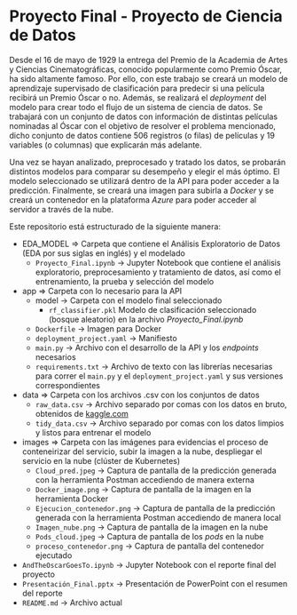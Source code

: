 # Proyecto Final - Proyecto de Ciencia de Datos
Desde el 16 de mayo de 1929 la entrega del Premio de la Academia de Artes y Ciencias Cinematográficas, conocido popularmente como Premio Óscar, ha sido altamente famoso. Por ello, con este trabajo se creará un modelo de aprendizaje supervisado de clasificación para predecir si una película recibirá un Premio Óscar o no. Además, se realizará el *deployment* del modelo para crear todo el flujo de un sistema de ciencia de datos. Se trabajará con un conjunto de datos con información de distintas películas nominadas al Óscar con el objetivo de resolver el problema  mencionado, dicho conjunto de datos contiene $506$ registros (o filas) de películas y $19$ variables (o columnas) que explicarán más adelante. 

Una vez se hayan analizado, preprocesado y tratado los datos, se probarán distintos modelos para comparar su desempeño y elegir el más óptimo. El modelo seleccionado se utilizará dentro de la API para poder acceder a la predicción. Finalmente, se creará una imagen para subirla a *Docker* y se creará un contenedor en la plataforma *Azure* para poder acceder al servidor a través de la nube.

Este repositorio está estructurado de la siguiente manera:
+ EDA_MODEL $\Rightarrow$ Carpeta que contiene el Análisis Exploratorio de Datos (EDA por sus siglas en inglés) y el modelado
  + `Proyecto_Final.ipynb` $\rightarrow$ Jupyter Notebook que contiene el análisis exploratorio, preprocesamiento y tratamiento de datos, así como el entrenamiento, la prueba y selección del modelo
+ app $\Rightarrow$ Carpeta con lo necesario para la API
  + model $\rightarrow$ Carpeta con el modelo final seleccionado
    + `rf_classifier.pkl` Modelo de clasificación seleccionado (bosque aleatorio) en la archivo *Proyecto_Final.ipynb*
  + `Dockerfile` $\rightarrow$ Imagen para Docker
  + `deployment_project.yaml` $\rightarrow$ Manifiesto
  + `main.py` $\rightarrow$ Archivo con el desarrollo de la API y los *endpoints* necesarios
  + `requirements.txt` $\rightarrow$ Archivo de texto con las librerías necesarias para correr el `main.py` y el `deployment_project.yaml` y sus versiones correspondientes
+ data $\Rightarrow$ Carpeta con los archivos .csv con los conjuntos de datos
  + `raw_data.csv` $\rightarrow$ Archivo separado por comas con los datos en bruto, obtenidos de [kaggle.com](https://www.kaggle.com/datasets/balakrishcodes/others?select=Movie_classification.csv)
  + `tidy_data.csv` $\rightarrow$ Archivo separado por comas con los datos limpios y listos para entrenar el modelo
+ images $\Rightarrow$ Carpeta con las imágenes para evidencias el proceso de conteneirizar del servicio, subir la imagen a la nube, despliegar el servicio en la nube (clúster de Kubernetes)
  + `Cloud_pred.jpeg` $\rightarrow$ Captura de pantalla de la predicción generada con la herramienta Postman accediendo de manera externa
  + `Docker_image.png` $\rightarrow$ Captura de pantalla de la imagen en la herramienta Docker
  + `Ejecucion_contenedor.png` $\rightarrow$ Captura de pantalla de la predicción generada con la herramienta Postman accediendo de manera local
  + `Imagen_nube.png` $\rightarrow$ Captura de pantalla de la imagen en la nube
  + `Pods_cloud.jpeg` $\rightarrow$ Captura de pantalla de los *pods* en la nube
  + `proceso_contenedor.png` $\rightarrow$ Captura de pantalla del contenedor ejecutado
+ `AndTheOscarGoesTo.ipynb` $\rightarrow$ Jupyter Notebook con el reporte final del proyecto
+ `Presentación_Final.pptx` $\rightarrow$ Presentación de PowerPoint con el resumen del reporte
+ `README.md` $\rightarrow$ Archivo actual
